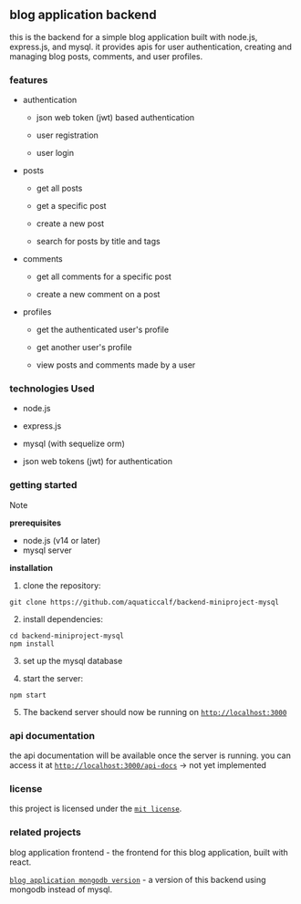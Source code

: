 ## blog application backend

this is the backend for a simple blog application built with node.js, express.js, and mysql. 
it provides apis for user authentication, creating and managing blog posts, comments, and user profiles.

### features

- authentication

    - json web token (jwt) based authentication

    - user registration

    - user login

- posts

    - get all posts

    - get a specific post

    - create a new post

    - search for posts by title and tags

- comments

    - get all comments for a specific post

    - create a new comment on a post

- profiles

    - get the authenticated user's profile

    - get another user's profile

    - view posts and comments made by a user

### technologies Used

- node.js

- express.js

- mysql (with sequelize orm)

- json web tokens (jwt) for authentication

### getting started

> [!note]
> **prerequisites**
> - node.js (v14 or later)
> - mysql server

**installation**

1. clone the repository:

```
git clone https://github.com/aquaticcalf/backend-miniproject-mysql
```
2. install dependencies:
```
cd backend-miniproject-mysql
npm install
```
3. set up the mysql database

4. start the server:
```
npm start
```
5. The backend server should now be running on [`http://localhost:3000`](http://localhost:3000)

### api documentation

the api documentation will be available once the server is running. you can access it at [`http://localhost:3000/api-docs`](http://localhost:3000/api-docs) -> not yet implemented

### license

this project is licensed under the [`mit license`](license.md).

### related projects

blog application frontend - the frontend for this blog application, built with react.

[`blog application mongodb version`](https://github.com/aquaticcalf/backend-miniproject-mangodb) - a version of this backend using mongodb instead of mysql.
